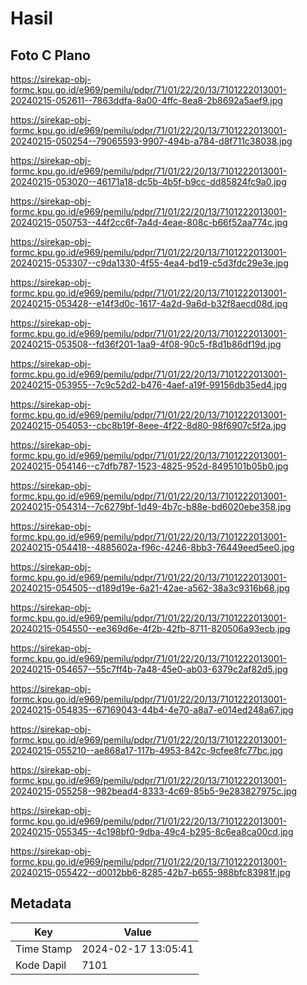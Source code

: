 # Hasil

## Foto C Plano

https://sirekap-obj-formc.kpu.go.id/e969/pemilu/pdpr/71/01/22/20/13/7101222013001-20240215-052611--7863ddfa-8a00-4ffc-8ea8-2b8692a5aef9.jpg

https://sirekap-obj-formc.kpu.go.id/e969/pemilu/pdpr/71/01/22/20/13/7101222013001-20240215-050254--79065593-9907-494b-a784-d8f711c38038.jpg

https://sirekap-obj-formc.kpu.go.id/e969/pemilu/pdpr/71/01/22/20/13/7101222013001-20240215-053020--46171a18-dc5b-4b5f-b9cc-dd85824fc9a0.jpg

https://sirekap-obj-formc.kpu.go.id/e969/pemilu/pdpr/71/01/22/20/13/7101222013001-20240215-050753--44f2cc6f-7a4d-4eae-808c-b66f52aa774c.jpg

https://sirekap-obj-formc.kpu.go.id/e969/pemilu/pdpr/71/01/22/20/13/7101222013001-20240215-053307--c9da1330-4f55-4ea4-bd19-c5d3fdc29e3e.jpg

https://sirekap-obj-formc.kpu.go.id/e969/pemilu/pdpr/71/01/22/20/13/7101222013001-20240215-053428--e14f3d0c-1617-4a2d-9a6d-b32f8aecd08d.jpg

https://sirekap-obj-formc.kpu.go.id/e969/pemilu/pdpr/71/01/22/20/13/7101222013001-20240215-053508--fd36f201-1aa9-4f08-90c5-f8d1b86df19d.jpg

https://sirekap-obj-formc.kpu.go.id/e969/pemilu/pdpr/71/01/22/20/13/7101222013001-20240215-053955--7c9c52d2-b476-4aef-a19f-99156db35ed4.jpg

https://sirekap-obj-formc.kpu.go.id/e969/pemilu/pdpr/71/01/22/20/13/7101222013001-20240215-054053--cbc8b19f-8eee-4f22-8d80-98f6907c5f2a.jpg

https://sirekap-obj-formc.kpu.go.id/e969/pemilu/pdpr/71/01/22/20/13/7101222013001-20240215-054146--c7dfb787-1523-4825-952d-8495101b05b0.jpg

https://sirekap-obj-formc.kpu.go.id/e969/pemilu/pdpr/71/01/22/20/13/7101222013001-20240215-054314--7c6279bf-1d49-4b7c-b88e-bd6020ebe358.jpg

https://sirekap-obj-formc.kpu.go.id/e969/pemilu/pdpr/71/01/22/20/13/7101222013001-20240215-054418--4885602a-f96c-4246-8bb3-76449eed5ee0.jpg

https://sirekap-obj-formc.kpu.go.id/e969/pemilu/pdpr/71/01/22/20/13/7101222013001-20240215-054505--d189d19e-6a21-42ae-a562-38a3c9316b68.jpg

https://sirekap-obj-formc.kpu.go.id/e969/pemilu/pdpr/71/01/22/20/13/7101222013001-20240215-054550--ee369d6e-4f2b-42fb-8711-820506a93ecb.jpg

https://sirekap-obj-formc.kpu.go.id/e969/pemilu/pdpr/71/01/22/20/13/7101222013001-20240215-054657--55c7ff4b-7a48-45e0-ab03-6379c2af82d5.jpg

https://sirekap-obj-formc.kpu.go.id/e969/pemilu/pdpr/71/01/22/20/13/7101222013001-20240215-054835--67169043-44b4-4e70-a8a7-e014ed248a67.jpg

https://sirekap-obj-formc.kpu.go.id/e969/pemilu/pdpr/71/01/22/20/13/7101222013001-20240215-055210--ae868a17-117b-4953-842c-9cfee8fc77bc.jpg

https://sirekap-obj-formc.kpu.go.id/e969/pemilu/pdpr/71/01/22/20/13/7101222013001-20240215-055258--982bead4-8333-4c69-85b5-9e283827975c.jpg

https://sirekap-obj-formc.kpu.go.id/e969/pemilu/pdpr/71/01/22/20/13/7101222013001-20240215-055345--4c198bf0-9dba-49c4-b295-8c6ea8ca00cd.jpg

https://sirekap-obj-formc.kpu.go.id/e969/pemilu/pdpr/71/01/22/20/13/7101222013001-20240215-055422--d0012bb6-8285-42b7-b655-988bfc83981f.jpg


## Metadata

| Key        | Value               |
| ---------- | ------------------- |
| Time Stamp | 2024-02-17 13:05:41 |
| Kode Dapil | 7101                |



